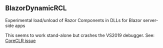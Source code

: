 ## BlazorDynamicRCL
Experimental load/unload of Razor Components in DLLs for Blazor server-side apps

This seems to work stand-alone but crashes the VS2019 debugger.
See: [CoreCLR issue](https://github.com/dotnet/coreclr/issues/27810)

